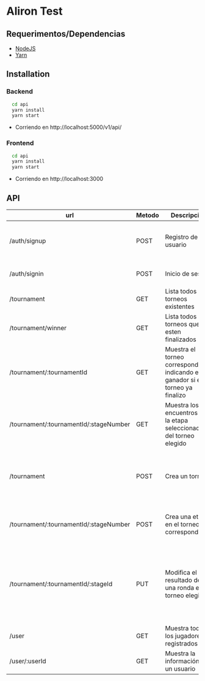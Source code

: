 # Aliron Test

## Requerimentos/Dependencias

- [NodeJS](https://nodejs.org/en/)
- [Yarn](https://classic.yarnpkg.com/en/docs/install/#debian-stable)

## Installation

### Backend

```bash
  cd api
  yarn install
  yarn start
```

- Corriendo en http://localhost:5000/v1/api/

### Frontend

```bash
  cd api
  yarn install
  yarn start
```

- Corriendo en http://localhost:3000

## API

| url                                    | Metodo | Descripción                                                                     | Params                                                                                          | Permisos                               |
| -------------------------------------- | ------ | ------------------------------------------------------------------------------- | ----------------------------------------------------------------------------------------------- | -------------------------------------- |
| /auth/signup                           | POST   | Registro de usuario                                                             | - nombre - apellido - email - usuario - contraseña                                              |                                        |
| /auth/signin                           | POST   | Inicio de sesión                                                                | - usuario - contraseña                                                                          |                                        |
| /tournament                            | GET    | Lista todos los torneos existentes                                              |                                                                                                 | - Debe iniciar sesión                  |
| /tournament/winner                     | GET    | Lista todos los torneos que ya esten finalizados                                |                                                                                                 | - Debe iniciar sesión                  |
| /tournament/:tournamentId              | GET    | Muestra el torneo correspondiente indicando el ganador si el torneo ya finalizo | - el id del torneo                                                                              | - Debe iniciar sesión                  |
| /tournament/:tournamentId/:stageNumber | GET    | Muestra los encuentros en la etapa seleccionada del torneo elegido              | - el id del torneo - el número de la ronda o etapa                                              | - Debe iniciar sesión                  |
| /tournament                            | POST   | Crea un torneo                                                                  | - nombre del torneo - número de jugadores - jugadores                                           | - Debe iniciar sesión - Debe ser Admin |
| /tournament/:tournamentId/:stageNumber | POST   | Crea una etapa en el torneo correspondiente                                     | - el id del torneo - el número de la etapa o ronda                                              | - Debe iniciar sesión - Debe ser admin |
| /tournament/:tournamentId/:stageId     | PUT    | Modifica el resultado de una ronda en un torneo elegido                         | - el id del torneo - el id de la ronda o etapa - el score del encuentro (array con dos valores) | - Debe iniciar sesión - Debe ser Admin |
| /user                                  | GET    | Muestra todos los jugadores registrados                                         |                                                                                                 | - Debe iniciar sesión                  |
| /user/:userId                          | GET    | Muestra la información de un usuario                                            |                                                                                                 | - Debe iniciar sesión                  |
